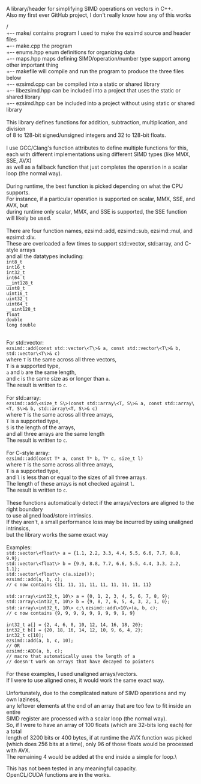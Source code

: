 A library/header for simplifying SIMD operations on vectors in C++.\
Also my first ever GitHub project, I don't really know how any of this works

/\
+-- make/           contains program I used to make the ezsimd source and header files\
    +-- make.cpp    the program\
    +-- enums.hpp   enum definitions for organizing data\
    +-- maps.hpp    maps defining SIMD/operation/number type support among other important thing\
    +-- makefile    will compile and run the program to produce the three files below\
+-- ezsimd.cpp      can be compiled into a static or shared library\
+-- libezsimd.hpp   can be included into a project that uses the static or shared library\
+-- ezsimd.hpp      can be included into a project without using static or shared library\
\
This library defines functions for addition, subtraction, multiplication, and division\
of 8 to 128-bit signed/unsigned integers and 32 to 128-bit floats.\
\
I use GCC/Clang's function attributes to define multiple functions for this,\
each with different implementations using different SIMD types (like MMX, SSE, AVX)\
as well as a fallback function that just completes the operation in a scalar loop (the normal way).\
\
During runtime, the best function is picked depending on what the CPU supports.\
For instance, if a particular operation is supported on scalar, MMX, SSE, and AVX, but\
during runtime only scalar, MMX, and SSE is supported, the SSE function will likely be used.\
\
There are four function names, ezsimd::add, ezsimd::sub, ezsimd::mul, and ezsimd::div.\
These are overloaded a few times to support std::vector, std::array, and C-style arrays\
and all the datatypes including:\
    ```int8_t```\
    ```int16_t```\
    ```int32_t```\
    ```int64_t```\
    ```__int128_t```\
    ```uint8_t```\
    ```uint16_t```\
    ```uint32_t```\
    ```uint64_t```\
    ```__uint128_t```\
    ```float```\
    ```double```\
    ```long double```
    
\
For std::vector:\
    ```ezsimd::add(const std::vector\<T\>& a, const std::vector\<T\>& b, std::vector\<T\>& c)```\
    where ```T``` is the same across all three vectors,\
    ```T``` is a supported type,\
    ```a``` and ```b``` are the same length,\
    and ```c``` is the same size as or longer than ```a```.\
    The result is written to ```c```.\
\
For std::array:\
    ```ezsimd::add\<size_t S\>(const std::array\<T, S\>& a, const std::array\<T, S\>& b, std::array\<T, S\>& c)```\
    where ```T``` is the same across all three arrays,\
    ```T``` is a supported type,\
    ```S``` is the length of the arrays,\
    and all three arrays are the same length\
    The result is written to ```c```.\
\
For C-style array:\
    ```ezsimd::add(const T* a, const T* b, T* c, size_t l)```\
    where ```T``` is the same across all three arrays,\
    ```T``` is a supported type,\
    and ```l``` is less than or equal to the sizes of all three arrays.\
    The length of these arrays is not checked against ```l```.\
    The result is written to ```c```.\
\
These functions automatically detect if the arrays/vectors are aligned to the right boundary\
to use aligned load/store intrinsics.\
If they aren't, a small performance loss may be incurred by using unaligned intrinsics,\
but the library works the same exact way\
\
Examples:\
    ```std::vector\<float\> a = {1.1, 2.2, 3.3, 4.4, 5.5, 6.6, 7.7, 8.8, 9.9};```\
    ```std::vector\<float\> b = {9.9, 8.8, 7.7, 6.6, 5.5, 4.4, 3.3, 2.2, 1.1};```\
    ```std::vector\<float\> c(a.size());```\
    ```ezsimd::add(a, b, c);```\
    ```// c now contains {11, 11, 11, 11, 11, 11, 11, 11, 11}```\
\
    ```std::array\<int32_t, 10\> a = {0, 1, 2, 3, 4, 5, 6, 7, 8, 9};```\
    ```std::array\<int32_t, 10\> b = {9, 8, 7, 6, 5, 4, 3, 2, 1, 0};```\
    ```std::array\<int32_t, 10\> c;\```
    ```ezsimd::add\<10\>(a, b, c);```\
    ```// c now contains {9, 9, 9, 9, 9, 9, 9, 9, 9, 9}```\
\
    ```int32_t a[] = {2, 4, 6, 8, 10, 12, 14, 16, 18, 20};```\
    ```int32_t b[] = {20, 18, 16, 14, 12, 10, 9, 6, 4, 2};```\
    ```int32_t c[10];```\
    ```ezsimd::add(a, b, c, 10);```\
    ```// OR```\
    ```ezsimd::ADD(a, b, c);```\
    ```// macro that automatically uses the length of a```\
    ```// doesn't work on arrays that have decayed to pointers```\
\
    For these examples, I used unaligned arrays/vectors.\
    If I were to use aligned ones, it would work the same exact way.\
\
    Unfortunately, due to the complicated nature of SIMD operations and my own laziness,\
    any leftover elements at the end of an array that are too few to fit inside an entire\
    SIMD register are processed with a scalar loop (the normal way).\
    So, if I were to have an array of 100 floats (which are 32-bits long each) for a total\
    length of 3200 bits or 400 bytes, if at runtime the AVX function was picked\
    (which does 256 bits at a time), only 96 of those floats would be processed with AVX.\
    The remaining 4 would be added at the end inside a simple for loop.\

This has not been tested in any meaningful capacity.\
OpenCL/CUDA functions are in the works.